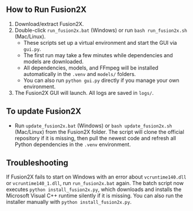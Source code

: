 ## How to Run Fusion2X

1. Download/extract Fusion2X.
2. Double-click `run_fusion2x.bat` (Windows) or run `bash run_fusion2x.sh` (Mac/Linux).
   - These scripts set up a virtual environment and start the GUI via `gui.py`.
   - The first run may take a few minutes while dependencies and models are downloaded.
   - All dependencies, models, and FFmpeg will be installed automatically in the `.venv` and `models/` folders.
   - You can also run `python gui.py` directly if you manage your own environment.
3. The Fusion2X GUI will launch. All logs are saved in `logs/`.


## To update Fusion2X


- Run `update_fusion2x.bat` (Windows) or `bash update_fusion2x.sh` (Mac/Linux)
  from the Fusion2X folder. The script will clone the official repository if it
  is missing, then pull the newest code and refresh all Python dependencies in
  the `.venv` environment.

## Troubleshooting

If Fusion2X fails to start on Windows with an error about `vcruntime140.dll`
or `vcruntime140_1.dll`, run `run_fusion2x.bat` again. The batch script now
executes `python install_fusion2x.py`, which downloads and installs the
Microsoft Visual C++ runtime silently if it is missing. You can also run the
installer manually with `python install_fusion2x.py`.

